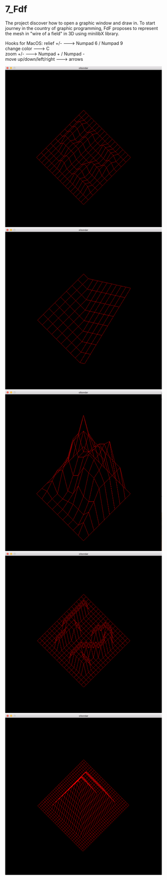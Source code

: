 # 7_Fdf
The project discover how to open a graphic window and draw in. To start journey in the country of graphic programming, FdF proposes to represent the mesh in "wire of a field" in 3D using minilibX library.

Hooks for MacOS:
relief +/-               ---> Numpad 6 / Numpad 9 </br>
change color             ---> C </br>
zoom +/-                 ---> Numpad + / Numpad - </br>
move up/down/left/right  ---> arrows </br>

![alt tag](https://github.com/bondarenko-elena/7_Fdf/blob/master/Screen%20Shot%202018-12-02%20at%205.46.10%20PM.png)
![alt tag](https://github.com/bondarenko-elena/7_Fdf/blob/master/Screen%20Shot%202018-12-02%20at%205.46.48%20PM.png)
![alt tag](https://github.com/bondarenko-elena/7_Fdf/blob/master/Screen%20Shot%202018-12-02%20at%205.47.12%20PM.png)
![alt tag](https://github.com/bondarenko-elena/7_Fdf/blob/master/Screen%20Shot%202018-12-02%20at%205.48.14%20PM.png)
![alt tag](https://github.com/bondarenko-elena/7_Fdf/blob/master/Screen%20Shot%202018-12-02%20at%205.50.06%20PM.png)
